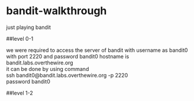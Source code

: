 # bandit-walkthrough

just playing bandit

##level 0-1<br>

<p>we were required to access the server of bandit with username as bandit0 with port 2220 and password bandit0
hostname is bandit.labs.overthewire.org <br>
it can be done by using command <br>
ssh bandit0@bandit.labs.overthewire.org -p 2220<br>
password bandit0<br>


##level 1-2<br>

